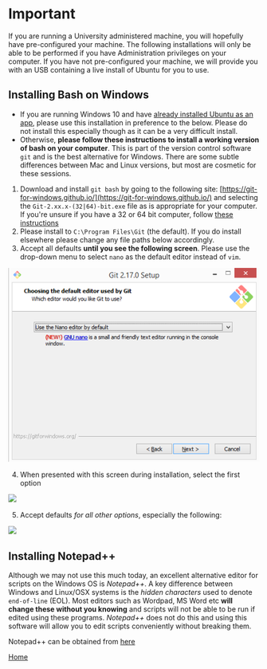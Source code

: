 # Important

If you are running a University administered machine, you will hopefully have pre-configured your machine.
The following installations will only be able to be performed if you have Administration privileges on your computer.
If you have not pre-configured your machine, we will provide you with an USB containing a live install of Ubuntu for you to use.

## Installing Bash on Windows

- If you are running Windows 10 and have [already installed Ubuntu as an app](https://tutorials.ubuntu.com/tutorial/tutorial-ubuntu-on-windows#0), please use this installation in preference to the below.
Please do not install this especially though as it can be a very difficult install.
- Otherwise, **please follow these instructions to install a working version of bash on your computer**.
This is part of the version control software `git` and is the best alternative for Windows.
There are some subtle differences between Mac and Linux versions, but most are cosmetic for these sessions.

1. Download and install `git bash` by going to the following site: [https://git-for-windows.github.io/](https://git-for-windows.github.io/) and selecting the `Git-2.xx.x-(32|64)-bit.exe` file as is appropriate for your computer.
If you're unsure if you have a 32 or 64 bit computer, follow [these instructions](https://www.lifewire.com/am-i-running-a-32-bit-or-64-bit-version-of-windows-2624475)
2. Please install to `C:\Program Files\Git` (the default). If you do install elsewhere please change any file paths below accordingly.
3. Accept all defaults **until you see the following screen**. Please use the drop-down menu to select `nano` as the default editor instead of `vim`.

![](../images/0_install_gitbash_nano.png)

4. When presented with this screen during installation, select the first option

![](https://blog.assembla.com/hs-fs/hub/365/file-2182891772-png/Blog/Git_on_windows_blog/Git_adjustPath.png?t=1505570223016)

5. Accept defaults *for all other options*, especially the following:

![](https://blog.assembla.com/hs-fs/hub/365/file-2181997909-png/Blog/Git_on_windows_blog/Git_Configure_LineEndings.png?t=1505570223016)


## Installing Notepad++

Although we may not use this much today, an excellent alternative editor for scripts on the Windows OS is *Notepad++*.
A key difference between Windows and Linux/OSX systems is the *hidden characters* used to denote `end-of-line` (EOL).
Most editors such as Wordpad, MS Word etc **will change these without you knowing** and scripts will not be able to be run if edited using these programs.
*Notepad++* does not do this and using this software will allow you to edit scripts conveniently without breaking them.

Notepad++ can be obtained from [here](https://notepad-plus-plus.org/download/v7.5.1.html)

[Home](../)
